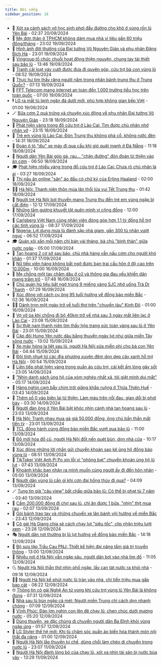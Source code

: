 ```yaml
---
title: Đời sống
sidebar_position: 18
---
```


<!-- dantri-doi-song:START -->
- 🥳 [Xót xa cảnh sách vở học sinh phơi đầy đường cho khô ở vùng rốn lũ Yên Bái](https://dantri.com.vn/doi-song/xot-xa-canh-sach-vo-hoc-sinh-phoi-day-duong-cho-kho-o-vung-ron-lu-yen-bai-20240919233912747.htm) - 02:37 20/09/2024
- 🌁 [Mẹ đơn thân ở TPHCM không dám mua nhà vì tiêu gần 60 triệu đồng/tháng](https://dantri.com.vn/doi-song/me-don-than-o-tphcm-khong-dam-mua-nha-vi-tieu-gan-60-trieu-dongthang-20240915221109821.htm) - 23:02 19/09/2024
- 👀 [Hình ảnh đời thường của Đại tướng Võ Nguyên Giáp và phu nhân Đặng Bích Hà](https://dantri.com.vn/doi-song/hinh-anh-doi-thuong-cua-dai-tuong-vo-nguyen-giap-va-phu-nhan-dang-bich-ha-20240919170711996.htm) - 23:01 19/09/2024
- 🐻 [Vingroup tổ chức chuỗi hoạt động thiện nguyện, chung tay tái thiết sau bão lũ](https://dantri.com.vn/doi-song/vingroup-to-chuc-chuoi-hoat-dong-thien-nguyen-chung-tay-tai-thiet-sau-bao-lu-20240919203323652.htm) - 13:46 19/09/2024
- 🦅 [Tranh cãi loạt váy cưới được đưa đi quyên góp, cứu trợ bà con vùng lũ](https://dantri.com.vn/doi-song/tranh-cai-loat-vay-cuoi-duoc-dua-di-quyen-gop-cuu-tro-ba-con-vung-lu-20240919152044784.htm) - 08:52 19/09/2024
- 🦩 [Thực hư tìm thấy răng người nằm trong nhân bánh trung thu ở Trung Quốc?](https://dantri.com.vn/doi-song/thuc-hu-tim-thay-rang-nguoi-nam-trong-nhan-banh-trung-thu-o-trung-quoc-20240918154204938.htm) - 07:13 19/09/2024
- 🦏 [FPT Telecom mang internet an toàn đến 1.000 trường tiểu học trên toàn quốc](https://dantri.com.vn/doi-song/fpt-telecom-mang-internet-an-toan-den-1000-truong-tieu-hoc-tren-toan-quoc-20240919125133061.htm) - 07:00 19/09/2024
- 🕴 [LG ra mắt tủ lạnh ngăn đá dưới mới, phù hợp không gian bếp Việt](https://dantri.com.vn/doi-song/lg-ra-mat-tu-lanh-ngan-da-duoi-moi-phu-hop-khong-gian-bep-viet-20240918152430705.htm) - 01:00 19/09/2024
- 🪄 [Bữa cơm 2 quả trứng và chuyện xúc động về phu nhân Đại tướng Võ Nguyên Giáp](https://dantri.com.vn/doi-song/bua-com-2-qua-trung-va-chuyen-xuc-dong-ve-phu-nhan-dai-tuong-vo-nguyen-giap-20240918213739879.htm) - 23:18 18/09/2024
- 🚦 [Phát hiện vàng trong đồ cứu trợ ở Lào Cai: Tìm được chủ nhân nhờ nhãn vở](https://dantri.com.vn/doi-song/phat-hien-vang-trong-do-cuu-tro-o-lao-cai-tim-duoc-chu-nhan-nho-nhan-vo-20240918184602115.htm) - 23:15 18/09/2024
- 🤔 [Trẻ em vùng lũ Lào Cai: Đón Trung thu không phá cỗ, không rước đèn](https://dantri.com.vn/doi-song/tre-em-vung-lu-lao-cai-don-trung-thu-khong-pha-co-khong-ruoc-den-20240918142039526.htm) - 14:31 18/09/2024
- 🚦 [Đoàn ô tô &quot;dìu&quot; xe máy đi qua cầu khi gió quật mạnh ở Đà Nẵng](https://dantri.com.vn/doi-song/doan-o-to-diu-xe-may-di-qua-cau-khi-gio-quat-manh-o-da-nang-20240918170117084.htm) - 11:18 18/09/2024
- 🐎 [Người dân Yên Bái góp gà, rau... &quot;chặn đường&quot; đón đoàn từ thiện vào ăn cơm](https://dantri.com.vn/doi-song/nguoi-dan-yen-bai-gop-ga-rau-chan-duong-don-doan-tu-thien-vao-an-com-20240918130259036.htm) - 06:50 18/09/2024
- 🎓 [Phát hiện nhiều vàng trong đồ cứu trợ ở Lào Cai: Chưa rõ chủ nhân là ai](https://dantri.com.vn/doi-song/phat-hien-nhieu-vang-trong-do-cuu-tro-o-lao-cai-chua-ro-chu-nhan-la-ai-20240918100745530.htm) - 03:27 18/09/2024
- 🐘 [Thi nấu ăn online &quot;săn&quot; áo đấu có chữ ký của Erling Haaland](https://dantri.com.vn/doi-song/thi-nau-an-online-san-ao-dau-co-chu-ky-cua-erling-haaland-20240917231539787.htm) - 02:00 18/09/2024
- 🧑‍🏫 [Hà Nội: Thanh niên thôn múa lân thổi lửa vui Tết Trung thu](https://dantri.com.vn/doi-song/ha-noi-thanh-nien-thon-mua-lan-thoi-lua-vui-tet-trung-thu-20240918082745795.htm) - 01:42 18/09/2024
- 🦒 [Người trẻ Hà Nội bơi thuyền mang Trung thu đến trẻ em vùng ngập bị cắt điện](https://dantri.com.vn/doi-song/nguoi-tre-ha-noi-boi-thuyen-mang-trung-thu-den-tre-em-vung-ngap-bi-cat-dien-20240917190800425.htm) - 12:12 17/09/2024
- 🧰 [Những tấm gương khuyết tật quên mình vì cộng đồng](https://dantri.com.vn/doi-song/nhung-tam-guong-khuyet-tat-quen-minh-vi-cong-dong-20240917174434118.htm) - 12:00 17/09/2024
- 🧐 [Carlsberg Việt Nam cùng nhân viên đóng góp hơn 1,1 tỷ đồng hỗ trợ các tỉnh vùng lũ](https://dantri.com.vn/doi-song/carlsberg-viet-nam-cung-nhan-vien-dong-gop-hon-11-ty-dong-ho-tro-cac-tinh-vung-lu-20240917144158357.htm) - 08:37 17/09/2024
- 🌮 [Nigeria: Lợi dụng mưa lũ đánh sập nhà giam, gần 300 tù nhân vượt ngục](https://dantri.com.vn/doi-song/nigeria-loi-dung-mua-lu-danh-sap-nha-giam-gan-300-tu-nhan-vuot-nguc-20240917122655731.htm) - 06:52 17/09/2024
- 🎓 [Quán xôi sắn mỗi năm chỉ bán vài tháng, bà chủ &quot;bình thản&quot; giữa nước ngập](https://dantri.com.vn/doi-song/quan-xoi-san-moi-nam-chi-ban-vai-thang-ba-chu-binh-than-giua-nuoc-ngap-20240917100021216.htm) - 05:00 17/09/2024
- 🚀 [Tan hoang 2 cơ sở sau bão, chủ nhà hàng vẫn nấu cơm cho người khó khăn](https://dantri.com.vn/doi-song/tan-hoang-2-co-so-sau-bao-chu-nha-hang-van-nau-com-cho-nguoi-kho-khan-20240912152510337.htm) - 01:37 17/09/2024
- 🤖 [Nữ tiếp viên hàng không bất ngờ được bạn trai cầu hôn ở độ cao trên 10.000m](https://dantri.com.vn/doi-song/nu-tiep-vien-hang-khong-bat-ngo-duoc-ban-trai-cau-hon-o-do-cao-tren-10000m-20240916132136612.htm) - 10:00 16/09/2024
- 🤩 [Mẹ chồng một tay chăm dâu ở cữ và thông gia đau yếu khiến dân mạng trầm trồ](https://dantri.com.vn/doi-song/me-chong-mot-tay-cham-dau-o-cu-va-thong-gia-dau-yeu-khien-dan-mang-tram-tro-20210807191752788.htm) - 07:48 16/09/2024
- 👹 [Chủ quán hủ tiếu bất ngờ trúng 9 miếng vàng SJC nhờ uống Trà Dr Thanh](https://dantri.com.vn/doi-song/chu-quan-hu-tieu-bat-ngo-trung-9-mieng-vang-sjc-nho-uong-tra-dr-thanh-20240916142929450.htm) - 07:29 16/09/2024
- 🦩 [Xúc động với cách cụ ông 95 tuổi hướng về đồng bào miền Bắc](https://dantri.com.vn/doi-song/xuc-dong-voi-cach-cu-ong-95-tuoi-huong-ve-dong-bao-mien-bac-20240916080120709.htm) - 02:36 16/09/2024
- 🧑‍🏫 [Dành trọn một ngày trở về tuổi thơ trên &quot;chuyến tàu&quot; Kinh Đô](https://dantri.com.vn/doi-song/danh-tron-mot-ngay-tro-ve-tuoi-tho-tren-chuyen-tau-kinh-do-20240913220316760.htm) - 01:00 16/09/2024
- 🌈 [Vợ vỡ òa khi chồng đi bộ 40km trở về nhà sau 3 ngày mất liên lạc ở Lào Cai](https://dantri.com.vn/doi-song/vo-vo-oa-khi-chong-di-bo-40km-tro-ve-nha-sau-3-ngay-mat-lien-lac-o-lao-cai-20240915220907201.htm) - 23:08 15/09/2024
- 💃 [Sự thật nam thanh niên tìm thấy hộp trang sức toàn vàng sau lũ ở Yên Bái](https://dantri.com.vn/doi-song/su-that-nam-thanh-nien-tim-thay-hop-trang-suc-toan-vang-sau-lu-o-yen-bai-20240915085921159.htm) - 23:01 15/09/2024
- 💂 [Cặp đôi Hưng Yên rước dâu bằng thuyền ngày lụt như giữa miền Tây sông nước](https://dantri.com.vn/doi-song/cap-doi-hung-yen-ruoc-dau-bang-thuyen-ngay-lut-nhu-giua-mien-tay-song-nuoc-20240915182844428.htm) - 13:02 15/09/2024
- 🦏 [Xe máy hỏng la liệt sau lũ, người Hà Nội sửa miễn phí cho bà con Yên Bái](https://dantri.com.vn/doi-song/xe-may-hong-la-liet-sau-lu-nguoi-ha-noi-sua-mien-phi-cho-ba-con-yen-bai-20240915113932674.htm) - 04:44 15/09/2024
- 🤡 [Đội tinh nhuệ từ các địa phương xuyên đêm dọn dẹp cây xanh hỗ trợ Hà Nội](https://dantri.com.vn/doi-song/doi-tinh-nhue-tu-cac-dia-phuong-xuyen-dem-don-dep-cay-xanh-ho-tro-ha-noi-20240915011417400.htm) - 00:54 15/09/2024
- 🫶 [Liên tiếp phát hiện vàng trong quần áo cứu trợ, cái kết ấm lòng gây sốt](https://dantri.com.vn/doi-song/lien-tiep-phat-hien-vang-trong-quan-ao-cuu-tro-cai-ket-am-long-gay-sot-20240914214225639.htm) - 23:05 14/09/2024
- 💪 [&quot;Nhìn danh sách ủng hộ của xóm nghèo nhất xã, tôi giật mình dụi mắt&quot;](https://dantri.com.vn/doi-song/nhin-danh-sach-ung-ho-cua-xom-ngheo-nhat-xa-toi-giat-minh-dui-mat-20240914110259055.htm) - 05:17 14/09/2024
- 🦅 [Hàng nghìn cạm bẫy chim trời giăng khắp ruộng ở Thừa Thiên Huế](https://dantri.com.vn/doi-song/hang-nghin-cam-bay-chim-troi-giang-khap-ruong-o-thua-thien-hue-20240913080222609.htm) - 03:43 14/09/2024
- 🧠 [Thêm số 0 vào biên lai từ thiện: Làm màu trên nỗi đau, gian dối bị phơi bày](https://dantri.com.vn/doi-song/them-so-0-vao-bien-lai-tu-thien-lam-mau-tren-noi-dau-gian-doi-bi-phoi-bay-20240914091604032.htm) - 03:30 14/09/2024
- 🦅 [Người đàn ông ở Yên Bái bật khóc nhìn cảnh nhà tan hoang sau lũ](https://dantri.com.vn/doi-song/nguoi-dan-ong-o-yen-bai-bat-khoc-nhin-canh-nha-tan-hoang-sau-lu-20240913221359296.htm) - 23:03 13/09/2024
- 💪 [Hà Nội: Tranh nhau mua gà giá 50.000 đồng, ông chủ bần thần mất tiền tỷ](https://dantri.com.vn/doi-song/ha-noi-tranh-nhau-mua-ga-gia-50000-dong-ong-chu-ban-than-mat-tien-ty-20240913215122743.htm) - 23:01 13/09/2024
- 🧐 [TCL đồng hành cùng đồng bào miền Bắc vượt qua bão lũ](https://dantri.com.vn/doi-song/tcl-dong-hanh-cung-dong-bao-mien-bac-vuot-qua-bao-lu-20240913172837663.htm) - 11:00 13/09/2024
- 👀 [Đồ mới hóa đồ cũ, người Hà Nội đốt nến quét bùn, dọn nhà cửa](https://dantri.com.vn/doi-song/do-moi-hoa-do-cu-nguoi-ha-noi-dot-nen-quet-bun-don-nha-cua-20240913165908205.htm) - 10:17 13/09/2024
- 🎉 [Xúc động những lời nhắn gửi chuyển khoản sao kê ủng hộ đồng bào vùng lũ](https://dantri.com.vn/doi-song/xuc-dong-nhung-loi-nhan-gui-chuyen-khoan-sao-ke-ung-ho-dong-bao-vung-lu-20240913153413831.htm) - 08:51 13/09/2024
- 💂 [TikToker Việt Anh Pí Po xin lỗi vì &quot;phông bạt&quot; chuyển khoản ủng hộ lũ lụt](https://dantri.com.vn/doi-song/tiktoker-viet-anh-pi-po-xin-loi-vi-phong-bat-chuyen-khoan-ung-ho-lu-lut-20240913135416371.htm) - 07:43 13/09/2024
- 🚀 [Khoảnh khắc bạn nhận ra mình muốn cùng người ấy đi đến hôn nhân](https://dantri.com.vn/doi-song/khoanh-khac-ban-nhan-ra-minh-muon-cung-nguoi-ay-di-den-hon-nhan-20240913112422896.htm) - 05:00 13/09/2024
- 👹 [Người dân vùng lũ cần gì khi cơn đại hồng thủy đi qua?](https://dantri.com.vn/doi-song/nguoi-dan-vung-lu-can-gi-khi-con-dai-hong-thuy-di-qua-20240913075848446.htm) - 04:09 13/09/2024
- 🪄 [Tung tin giả &quot;câu view&quot; bất chấp giữa bão lũ: Có thể bị phạt tù 7 năm](https://dantri.com.vn/doi-song/tung-tin-gia-cau-view-bat-chap-giua-bao-lu-co-the-bi-phat-tu-7-nam-20240913083532818.htm) - 03:40 13/09/2024
- 🌁 [Cầm 200.000 đồng đi chợ sau lũ, chỉ ăn được 1 bữa, &quot;nhịn&quot; thịt mua rau](https://dantri.com.vn/doi-song/cam-200000-dong-di-cho-sau-lu-chi-an-duoc-1-bua-nhin-thit-mua-rau-20240913081106322.htm) - 02:07 13/09/2024
- 🌋 [Gói bánh trao tay và những chuyến xe lăn bánh vội hướng về miền Bắc](https://dantri.com.vn/doi-song/goi-banh-trao-tay-va-nhung-chuyen-xe-lan-banh-voi-huong-ve-mien-bac-20240912153505917.htm) - 23:43 12/09/2024
- 🦆 [Cô gái Hà Giang chia sẻ cách chạy lụt &quot;siêu tốc&quot;, clip nhận triệu lượt xem](https://dantri.com.vn/doi-song/co-gai-ha-giang-chia-se-cach-chay-lut-sieu-toc-clip-nhan-trieu-luot-xem-20240912183935650.htm) - 23:28 12/09/2024
- 🎭 [Người dân nơi thường bị lũ lụt hướng về đồng bào miền Bắc](https://dantri.com.vn/doi-song/nguoi-dan-noi-thuong-bi-lu-lut-huong-ve-dong-bao-mien-bac-20240912121234503.htm) - 14:18 12/09/2024
- 🤡 [Bộ sưu tập Trầu Cau PNJ: Thiết kế hiện đại nâng tầm giá trị truyền thống](https://dantri.com.vn/doi-song/bo-suu-tap-trau-cau-pnj-thiet-ke-hien-dai-nang-tam-gia-tri-truyen-thong-20240912122249202.htm) - 13:00 12/09/2024
- 🦩 [Nhiều nơi ở Hà Nội vẫn ngập sâu, người dân bơi vào nhà tìm đồ](https://dantri.com.vn/doi-song/nhieu-noi-o-ha-noi-van-ngap-sau-nguoi-dan-boi-vao-nha-tim-do-20240912164753658.htm) - 11:05 12/09/2024
- 🌜 [Người Hà Nội thẫn thờ nhìn phố ngập, lấy can tát nước ra khỏi nhà](https://dantri.com.vn/doi-song/nguoi-ha-noi-than-tho-nhin-pho-ngap-lay-can-tat-nuoc-ra-khoi-nha-20240912153426998.htm) - 09:18 12/09/2024
- 🧑‍🏫 [Người Hà Nội kể phút nước lũ tràn vào nhà, chi tiền triệu mua gấp bao cát](https://dantri.com.vn/doi-song/nguoi-ha-noi-ke-phut-nuoc-lu-tran-vao-nha-chi-tien-trieu-mua-gap-bao-cat-20240912123053308.htm) - 08:22 12/09/2024
- 🤓 [Thông tin cô gái Nghệ An tử vong khi cứu trợ vùng lũ Yên Bái là không đúng](https://dantri.com.vn/doi-song/thong-tin-co-gai-nghe-an-tu-vong-khi-cuu-tro-vung-lu-yen-bai-la-khong-dung-20240911185600082.htm) - 07:31 12/09/2024
- 🤗 [Nhà sau lũ bùn ngập cả mét: Người miền Trung chỉ cách dọn nhanh chóng](https://dantri.com.vn/doi-song/nha-sau-lu-bun-ngap-ca-met-nguoi-mien-trung-chi-cach-don-nhanh-chong-20240912133622206.htm) - 07:09 12/09/2024
- 🦒 [Vĩnh Phúc: Đàn lợn nghìn con lên đê chạy lũ, chen chúc dưới mương nước](https://dantri.com.vn/doi-song/vinh-phuc-dan-lon-nghin-con-len-de-chay-lu-chen-chuc-duoi-muong-nuoc-20240912120239706.htm) - 05:20 12/09/2024
- 💂 [Dùng thuyền, xe đặc chủng di chuyển người dân Ba Đình khỏi vùng ngập úng](https://dantri.com.vn/doi-song/dung-thuyen-xe-dac-chung-di-chuyen-nguoi-dan-ba-dinh-khoi-vung-ngap-ung-20240912082652446.htm) - 01:57 12/09/2024
- 🚀 [LG Styler thế hệ mới: Khi tủ chăm sóc quần áo biến hóa thành món nội thất đa năng](https://dantri.com.vn/doi-song/lg-styler-the-he-moi-khi-tu-cham-soc-quan-ao-bien-hoa-thanh-mon-noi-that-da-nang-20240911222235768.htm) - 01:00 12/09/2024
- 🐲 [Người Hà Nội lắp thuyền tự chế, dùng chổi làm chèo di chuyển trong nước lũ](https://dantri.com.vn/doi-song/nguoi-ha-noi-lap-thuyen-tu-che-dung-choi-lam-cheo-di-chuyen-trong-nuoc-lu-20240911212104225.htm) - 23:07 11/09/2024
- 🎡 [Người Hà Nội đành lòng bỏ của chạy lũ, xót xa nhìn tài sản bị nước bủa vây](https://dantri.com.vn/doi-song/nguoi-ha-noi-danh-long-bo-cua-chay-lu-xot-xa-nhin-tai-san-bi-nuoc-bua-vay-20240911200832069.htm) - 13:29 11/09/2024<!-- dantri-doi-song:END -->
